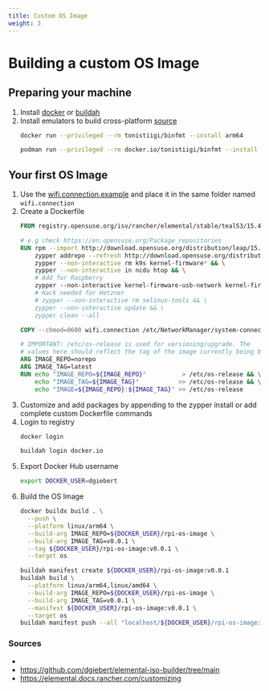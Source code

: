 ```yaml
---
title: Custom OS Image
weight: 3
---
```


# Building a custom OS Image

## Preparing your machine
1. Install [docker](https://docs.docker.com/engine/install/) or [buildah](https://github.com/containers/buildah/blob/main/install.md)
1. Install emulators to build cross-platform [source](https://github.com/tonistiigi/binfmt)
    ```sh
    docker run --privileged --rm tonistiigi/binfmt --install arm64
    ```
    ```sh
    podman run --privileged --rm docker.io/tonistiigi/binfmt --install arm64
    ```



## Your first OS Image

1. Use the [wifi.connection.example](https://github.com/dgiebert/cloudland-2023/blob/master/assets/wifi.connection.example) and place it in the same folder named `wifi.connection`
1. Create a Dockerfile
    ```Dockerfile
    FROM registry.opensuse.org/isv/rancher/elemental/stable/teal53/15.4/rancher/elemental-teal/5.3:latest AS build

    # e.g check https://en.opensuse.org/Package_repositories
    RUN rpm --import http://download.opensuse.org/distribution/leap/15.4/repo/oss/gpg-pubkey-3dbdc284-53674dd4.asc && \
        zypper addrepo --refresh http://download.opensuse.org/distribution/leap/15.4/repo/oss/ oss && \
        zypper --non-interactive rm k9s kernel-firmware* && \
        zypper --non-interactive in ncdu htop && \
        # Add for Raspberry
        zypper --non-interactive kernel-firmware-usb-network kernel-firmware-brcm kernel-firmware-bnx2 && \
        # Hack needed for Hetzner
        # zypper --non-interactive rm selinux-tools && \
        zypper --non-interactive update && \
        zypper clean --all

    COPY --chmod=0600 wifi.connection /etc/NetworkManager/system-connections/wifi.connection

    # IMPORTANT: /etc/os-release is used for versioning/upgrade. The
    # values here should reflect the tag of the image currently being built
    ARG IMAGE_REPO=norepo
    ARG IMAGE_TAG=latest
    RUN echo "IMAGE_REPO=${IMAGE_REPO}"          > /etc/os-release && \
        echo "IMAGE_TAG=${IMAGE_TAG}"           >> /etc/os-release && \
        echo "IMAGE=${IMAGE_REPO}:${IMAGE_TAG}" >> /etc/os-release
    ```
2. Customize and add packages by appending to the zypper install or add complete custom Dockerfile commands 
3. Login to registry
    ```sh
    docker login
    ```
    ```sh
    buildah login docker.io
    ```
3. Export Docker Hub username
    ```sh
    export DOCKER_USER=dgiebert
    ```
3. Build the OS Image
    ```sh
    docker buildx build . \
      --push \
      --platform linux/arm64 \
      --build-arg IMAGE_REPO=${DOCKER_USER}/rpi-os-image \
      --build-arg IMAGE_TAG=v0.0.1 \
      --tag ${DOCKER_USER}/rpi-os-image:v0.0.1 \
      --target os
    ```
    ```sh
    buildah manifest create ${DOCKER_USER}/rpi-os-image:v0.0.1
    buildah build \
      --platform linux/arm64,linux/amd64 \
      --build-arg IMAGE_REPO=${DOCKER_USER}/rpi-os-image \
      --build-arg IMAGE_TAG=v0.0.1 \
      --manifest ${DOCKER_USER}/rpi-os-image:v0.0.1 \
      --target os
    buildah manifest push --all "localhost/${DOCKER_USER}/rpi-os-image:v0.0.1" "docker://docker.io/${DOCKER_USER}/rpi-os-image:v0.0.1"
    ```
### Sources
- 
- https://github.com/dgiebert/elemental-iso-builder/tree/main
- https://elemental.docs.rancher.com/customizing


